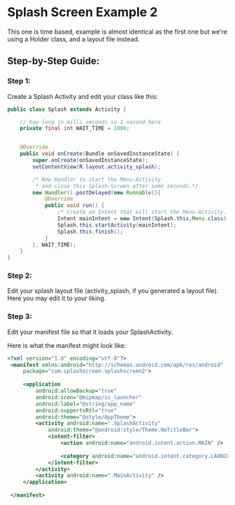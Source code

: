 # Splash Screen Example 2
This one is time based, example is almost identical as the first one but we're using a Holder class, and a layout file instead.

## Step-by-Step Guide:

### Step 1:

Create a Splash Activity and edit your class like this:

```Java
public class Splash extends Activity {

    // how long in milli seconds so 1 second here 
    private final int WAIT_TIME = 1000;


    @Override
    public void onCreate(Bundle onSavedInstanceState) {
        super.onCreate(onSavedInstanceState);
        setContentView(R.layout.activity_splash);

        /* New Handler to start the Menu-Activity 
         * and close this Splash-Screen after some seconds.*/
        new Handler().postDelayed(new Runnable(){
            @Override
            public void run() {
                /* Create an Intent that will start the Menu-Activity. */
                Intent mainIntent = new Intent(Splash.this,Menu.class);
                Splash.this.startActivity(mainIntent);
                Splash.this.finish();
            }
        }, WAIT_TIME);
    }
}
```

### Step 2:
Edit your splash layout file (activity_splash, if you generated a layout file). Here you may edit it to your liking.

### Step 3:
Edit your manifest file so that it loads your SplashActivity.

Here is what the manifest might look like:

```XML
<?xml version="1.0" encoding="utf-8"?>
 <manifest xmlns:android="http://schemas.android.com/apk/res/android"
     package="com.splashscreen.splashscreen2">
 
     <application
         android:allowBackup="true"
         android:icon="@mipmap/ic_launcher"
         android:label="@string/app_name"
         android:supportsRtl="true"
         android:theme="@style/AppTheme">
         <activity android:name=".SplashActivity"
             android:theme="@android:style/Theme.NoTitleBar">
             <intent-filter>
                 <action android:name="android.intent.action.MAIN" />
 
                 <category android:name="android.intent.category.LAUNCHER" />
             </intent-filter>
         </activity>
         <activity android:name=".MainActivity" />
     </application>
 
 </manifest> 
```
